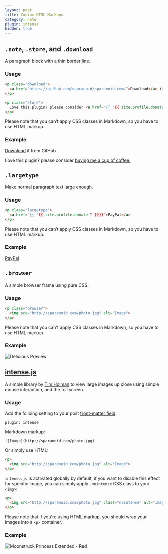 ```yaml
---
layout: post
title: Custom HTML Markups
category: note
plugin: intense
hidden: true
---
```


## `.note`, `.store`, and `.download`

A paragraph block with a thin border line.

### Usage

```html
<p class="download">
  <a href="https://github.com/sparanoid/sparanoid.com/">Download</a> it from GitHub
</p>

<p class="store">
  Love this plugin? please consider <a href="{{ "{{ site.profile.donate " }}}}">buying me a cup of coffee.</a>
</p>
```

Please note that you can’t apply CSS classes in Markdown, so you have to use HTML markup.

### Example

<p class="download">
  <a href="https://github.com/sparanoid/sparanoid.com/">Download</a> it from GitHub
</p>

<p class="store">
  Love this plugin? please consider <a href="{{ site.profile.donate }}">buying me a cup of coffee.</a>
</p>

## `.largetype`

Make normal paragraph text large enough.

### Usage

```html
<p class="largetype">
  <a href="{{ "{{ site.profile.donate " }}}}">PayPal</a>
</p>
```

Please note that you can’t apply CSS classes in Markdown, so you have to use HTML markup.

### Example

<p class="largetype">
  <a href="{{ site.profile.donate }}">PayPal</a>
</p>

## `.browser`

A simple browser frame using pure CSS.

### Usage

```html
<p class="browser">
  <img src="http://sparanoid.com/photo.jpg" alt="Image">
</p>
```

Please note that you can't apply CSS classes in Markdown, so you have to use HTML markup.

### Example

<p class="browser"><img src="http://rsrc.sparanoid.com/delicious.com.png" alt="Delicious Preview" class=nointense></p>

## [intense.js](http://github.com/tholman/intense-images)

A simple library by [Tim Holman](https://github.com/tholman) to view large images up close using simple mouse interaction, and the full screen.

### Usage

Add the folloing setting to your post [front-matter field](http://jekyllrb.com/docs/frontmatter/):

```
plugin: intense
```

Markdown markup:

```
![Image](http://sparanoid.com/photo.jpg)
```

Or simply use HTML:

```html
<p>
  <img src="http://sparanoid.com/photo.jpg" alt="Image">
</p>
```

`intense.js` is activated globally by default, if you want to disable this effect for specific image, you can simply apply `.nointense` CSS class to your `<img>`:

```html
<p>
  <img src="http://sparanoid.com/photo.jpg" class="nointense" alt="Image">
</p>
```

Please note that if you're using HTML markup, you should wrap your images into a `<p>` container.

### Example

![Moonstruck Princess Extended - Red](http://rsrc.sparanoid.com/moonstruck-princess-ext-red.jpg)
